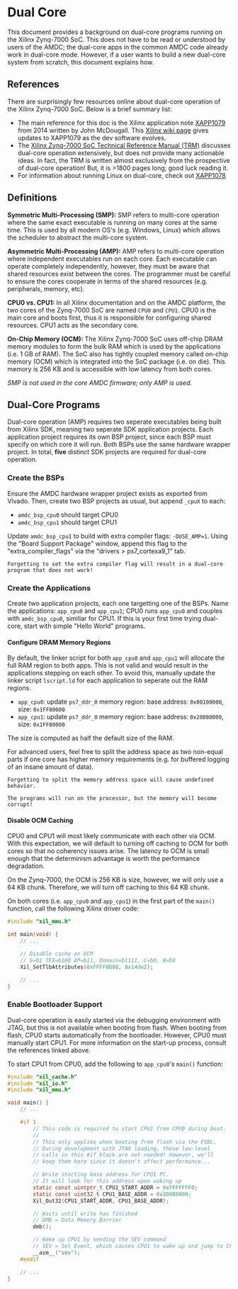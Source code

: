 # Dual Core

This document provides a background on dual-core programs running on the Xilinx Zynq-7000 SoC.
This does not have to be read or understood by users of the AMDC; the dual-core apps in the common AMDC code already work in dual-core mode.
However, if a user wants to build a new dual-core system from scratch, this document explains how.

## References

There are surprisingly few resources online about dual-core operation of the Xilinx Zynq-7000 SoC.
Below is a brief summary list:

- The main reference for this doc is the Xilinx application note [XAPP1079](https://docs.xilinx.com/v/u/en-US/xapp1079-amp-bare-metal-cortex-a9) from 2014 written by John McDougall. This [Xilinx wiki page](https://xilinx-wiki.atlassian.net/wiki/spaces/A/pages/18842504/XAPP1079+Latest+Information) gives updates to XAPP1079 as the dev software evolves.
- The [Xilinx Zynq-7000 SoC Technical Reference Manual (TRM)](https://docs.xilinx.com/v/u/en-US/ug585-Zynq-7000-TRM) discusses dual-core operation extensively, but does not provide many actionable ideas. In fact, the TRM is written almost exclusively from the prospective of dual-core operation! But, it is >1800 pages long; good luck reading it.
- For information about running Linux on dual-core, check out [XAPP1078](https://docs.xilinx.com/v/u/en-US/xapp1078-amp-linux-bare-metal)

## Definitions

**Symmetric Multi-Processing (SMP):**
SMP refers to multi-core operation where the same exact executable is running on many cores at the same time.
This is used by all modern OS's (e.g. Windows, Linux) which allows the scheduler to abstract the multi-core system.

**Asymmetric Multi-Processing (AMP):**
AMP refers to multi-core operation where independent executables run on each core.
Each executable can operate completely independently, however, they must be aware that shared resources exist between the cores.
The programmer must be careful to ensure the cores cooperate in terms of the shared resources (e.g. peripherals, memory, etc).

**CPU0 vs. CPU1:**
In all Xilinx documentation and on the AMDC platform, the two cores of the Zynq-7000 SoC are named `CPU0` and `CPU1`.
CPU0 is the main core and boots first, thus it is responsible for configuring shared resources.
CPU1 acts as the secondary core.

**On-Chip Memory (OCM):**
The Xilinx Zynq-7000 SoC uses off-chip DRAM memory modules to form the bulk RAM which is used by the applications (i.e. 1 GB of RAM).
The SoC also has tightly coupled memory called on-chip memory (OCM) which is integrated into the SoC package (i.e. on die).
This memory is 256 KB and is accessible with low latency from both cores.

*SMP is not used in the core AMDC firmware; only AMP is used.*

## Dual-Core Programs

Dual-core operation (AMP) requires two seperate executables being built from Xilinx SDK, meaning two seperate SDK application projects.
Each application project requires its own BSP project, since each BSP must specify on which core it will run.
Both BSPs use the same hardware wrapper project. In total, **five** distinct SDK projects are required for dual-core operation.

### Create the BSPs

Ensure the AMDC hardware wrapper project exists as exported from Vivado.
Then, create two BSP projects as usual, but append `_cpuX` to each:

- `amdc_bsp_cpu0` should target CPU0
- `amdc_bsp_cpu1` should target CPU1

Update `amdc_bsp_cpu1` to build with extra compiler flags: `-DUSE_AMP=1`.
Using the "Board Support Package" window, append this flag to the "extra_compiler_flags" via the "drivers > ps7_cortexa9_1" tab.

```{warning}
Forgetting to set the extra compiler flag will result in a dual-core program that does not work!
```

### Create the Applications

Create two application projects, each one targetting one of the BSPs.
Name the applications: `app_cpu0` and `app_cpu1`; CPU0 runs `app_cpu0` and couples with `amdc_bsp_cpu0`, similiar for CPU1.
If this is your first time trying dual-core, start with simple "Hello World" programs.

#### Configure DRAM Memory Regions

By default, the linker script for both `app_cpu0` and `app_cpu1` will allocate the full RAM region to both apps.
This is not valid and would result in the applications stepping on each other.
To avoid this, manually update the linker script `lscript.ld` for each application to seperate out the RAM regions.

- `app_cpu0`: update `ps7_ddr_0` memory region: base address: `0x00100000`, size: `0x1FF80000`
- `app_cpu1`: update `ps7_ddr_0` memory region: base address: `0x20080000`, size: `0x1FF80000`

The size is computed as half the default size of the RAM.

For advanced users, feel free to split the address space as two non-equal parts if one core has higher memory requirements (e.g. for buffered logging of an insane amount of data).

```{warning}
Forgetting to split the memory address space will cause undefined behavior.

The programs will run on the processor, but the memory will become corrupt!
```

#### Disable OCM Caching

CPU0 and CPU1 will most likely communicate with each other via OCM.
With this expectation, we will default to turning off caching to OCM for both cores so that no coherency issues arise.
The latency to OCM is small enough that the determinism advantage is worth the performance degradation.

On the Zynq-7000, the OCM is 256 KB is size, however, we will only use a 64 KB chunk.
Therefore, we will turn off caching to this 64 KB chunk.

On both cores (i.e. `app_cpu0` and `app_cpu1`) in the first part of the `main()` function, call the following Xilinx driver code:

```C
#include "xil_mmu.h"

int main(void) {
    // ...

    // Disable cache on OCM
    // S=b1 TEX=b100 AP=b11, Domain=b1111, C=b0, B=b0
    Xil_SetTlbAttributes(0xFFFF0000, 0x14de2);

    // ...
}
```

### Enable Bootloader Support

Dual-core operation is easily started via the debugging environment with JTAG, but this is not available when booting from flash.
When booting from flash, CPU0 starts automatically from the bootloader.
However, CPU0 must manually start CPU1.
For more information on the start-up process, consult the references linked above.

To start CPU1 from CPU0, add the following to `app_cpu0`'s `main()` function:

```C
#include "xil_cache.h"
#include "xil_io.h"
#include "xil_mmu.h"

void main() {
    // ...

    #if 1
        // This code is required to start CPU1 from CPU0 during boot.
        //
        // This only applies when booting from flash via the FSBL.
        // During development with JTAG loading, these low-level
        // calls in this #if block are not needed! However, we'll
        // keep them here since it doesn't affect performance...

        // Write starting base address for CPU1 PC.
        // It will look for this address upon waking up
        static const uintptr_t CPU1_START_ADDR = 0xFFFFFFF0;
        static const uint32_t CPU1_BASE_ADDR = 0x20080000;
        Xil_Out32(CPU1_START_ADDR, CPU1_BASE_ADDR);

        // Waits until write has finished
        // DMB = Data Memory Barrier
        dmb();

        // Wake up CPU1 by sending the SEV command
        // SEV = Set Event, which causes CPU1 to wake up and jump to CPU1_BASE_ADDR
        __asm__("sev");
    #endif

    // ...
}
```